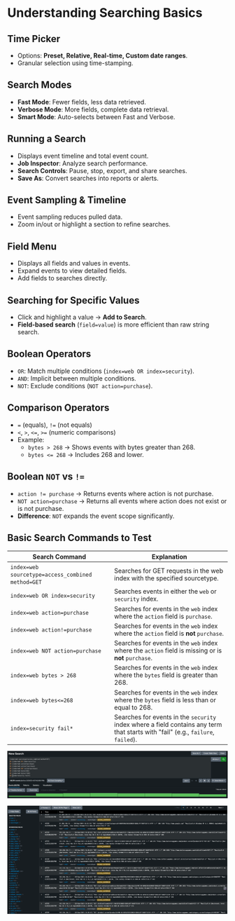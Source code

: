 # Understanding Searching Basics

## Time Picker
- Options: **Preset, Relative, Real-time, Custom date ranges**.
- Granular selection using time-stamping.

## Search Modes
- **Fast Mode**: Fewer fields, less data retrieved.
- **Verbose Mode**: More fields, complete data retrieval.
- **Smart Mode**: Auto-selects between Fast and Verbose.

## Running a Search
- Displays event timeline and total event count.
- **Job Inspector**: Analyze search performance.
- **Search Controls**: Pause, stop, export, and share searches.
- **Save As**: Convert searches into reports or alerts.

## Event Sampling & Timeline
- Event sampling reduces pulled data.
- Zoom in/out or highlight a section to refine searches.

## Field Menu
- Displays all fields and values in events.
- Expand events to view detailed fields.
- Add fields to searches directly.

## Searching for Specific Values
- Click and highlight a value → **Add to Search**.
- **Field-based search** (`field=value`) is more efficient than raw string search.

## Boolean Operators
- `OR`: Match multiple conditions (`index=web OR index=security`).
- `AND`: Implicit between multiple conditions.
- `NOT`: Exclude conditions (`NOT action=purchase`).

## Comparison Operators
- `=` (equals), `!=` (not equals)
- `<`, `>`, `<=`, `>=` (numeric comparisons)
- Example:
  - `bytes > 268` → Shows events with bytes greater than 268.
  - `bytes <= 268` → Includes 268 and lower.

## Boolean `NOT` vs `!=`
- `action != purchase` → Returns events where action is not purchase.
- `NOT action=purchase` → Returns all events where action does not exist or is not purchase.
- **Difference**: `NOT` expands the event scope significantly.

## Basic Search Commands to Test
| Search Command | Explanation |
|---------------|------------|
| `index=web sourcetype=access_combined method=GET` | Searches for GET requests in the web index with the specified sourcetype. |
| `index=web OR index=security` | Searches events in either the `web` or `security` index. |
| `index=web action=purchase` | Searches for events in the `web` index where the `action` field is `purchase`. |
| `index=web action!=purchase` | Searches for events in the `web` index where the `action` field is **not** `purchase`. |
| `index=web NOT action=purchase` | Searches for events in the `web` index where the `action` field is missing or is **not** `purchase`. |
| `index=web bytes > 268` | Searches for events in the `web` index where the `bytes` field is greater than 268. |
| `index=web bytes<=268` | Searches for events in the `web` index where the `bytes` field is less than or equal to 268. |
| `index=security fail*` | Searches for events in the `security` index where a field contains any term that starts with "fail" (e.g., `failure`, `failed`). |

![Search Queries](img/3.png)  
  

![Search Ouput](img/4.png)  
  